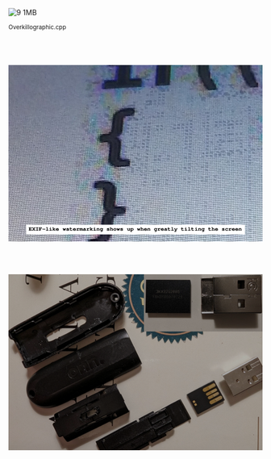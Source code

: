 ![9 1MB](https://user-images.githubusercontent.com/75550631/228114557-75d1867a-eae0-45a6-885d-379e320eac5d.gif)

<sup>Overkillographic.cpp</sup>

<br>
<br>

<p align="center">
  <img src="https://raw.githubusercontent.com/compromise-evident/WhatNot/main/Sus_screenshot.png">
</p>

<br>
<br>

<p align="center">
  <img src="https://raw.githubusercontent.com/compromise-evident/WhatNot/main/USB_drive.png">
</p>
